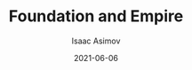 ---
title: Foundation and Empire
author: Isaac Asimov
score: 4
date: 2021-06-06
pages: 230
cover: http://books.google.com/books/content?id=MWSRNAEACAAJ&printsec=frontcover&img=1&zoom=1&source=gbs_api
link: https://books.google.com/books/about/Foundation_and_Empire.html?hl=&id=MWSRNAEACAAJ
---